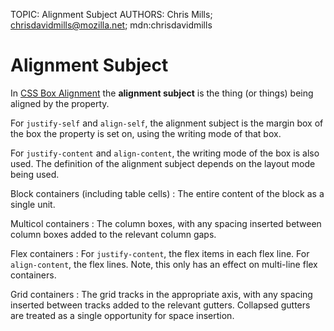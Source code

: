 TOPIC: Alignment Subject
AUTHORS: Chris Mills; chrisdavidmills@mozilla.net; mdn:chrisdavidmills

# Alignment Subject

In [CSS Box Alignment](https://developer.mozilla.org/en-US/docs/Web/CSS/CSS_Box_Alignment)
the **alignment subject** is the thing (or things) being aligned by the property.

For `justify-self` and `align-self`, the alignment subject is the margin box of the
box the property is set on, using the writing mode of that box.

For `justify-content` and `align-content`, the writing mode of the box is also used.
The definition of the alignment subject depends on the layout mode being used.

Block containers (including table cells)
:   The entire content of the block as a single unit.

Multicol containers
:   The column boxes, with any spacing inserted between column boxes added
    to the relevant column gaps.

Flex containers
:   For `justify-content`, the flex items in each flex line.
    For `align-content`, the flex lines. Note, this only has an effect on multi-line flex containers.

Grid containers
:   The grid tracks in the appropriate axis, with any spacing inserted between tracks added to the
    relevant gutters. Collapsed gutters are treated as a single opportunity for space insertion.
